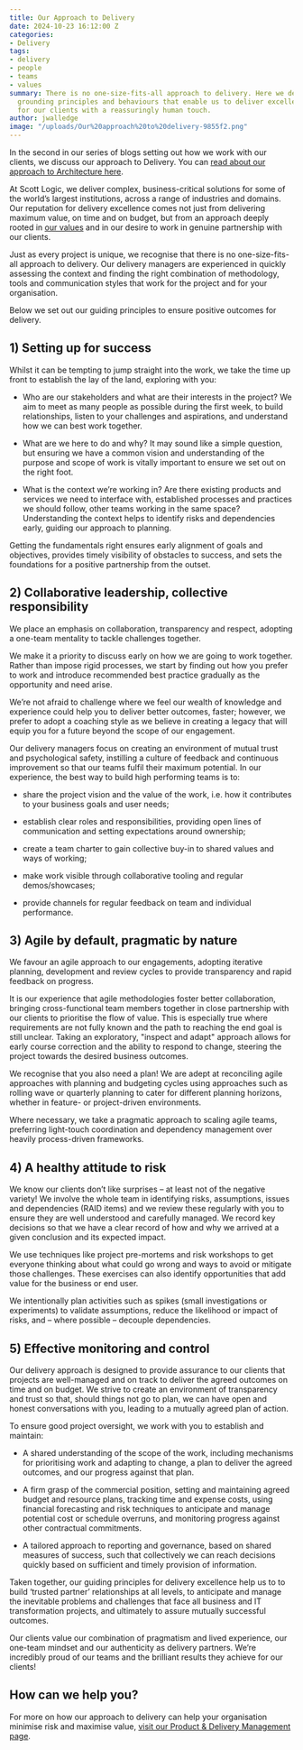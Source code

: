```yaml
---
title: Our Approach to Delivery
date: 2024-10-23 16:12:00 Z
categories:
- Delivery
tags:
- delivery
- people
- teams
- values
summary: There is no one-size-fits-all approach to delivery. Here we describe the
  grounding principles and behaviours that enable us to deliver excellent results
  for our clients with a reassuringly human touch.
author: jwalledge
image: "/uploads/Our%20approach%20to%20delivery-9855f2.png"
---
```


In the second in our series of blogs setting out how we work with our clients, we discuss our approach to Delivery. You can [read about our approach to Architecture here](https://blog.scottlogic.com/2024/10/15/our-approach-to-architecture.html).

At Scott Logic, we deliver complex, business-critical solutions for some of the world’s largest institutions, across a range of industries and domains. Our reputation for delivery excellence comes not just from delivering maximum value, on time and on budget, but from an approach deeply rooted in [our values](https://www.scottlogic.com/who-we-are) and in our desire to work in genuine partnership with our clients.

Just as every project is unique, we recognise that there is no one-size-fits-all approach to delivery. Our delivery managers are experienced in quickly assessing the context and finding the right combination of methodology, tools and communication styles that work for the project and for your organisation.

Below we set out our guiding principles to ensure positive outcomes for delivery.

## 1) Setting up for success

Whilst it can be tempting to jump straight into the work, we take the time up front to establish the lay of the land, exploring with you:

* Who are our stakeholders and what are their interests in the project? We aim to meet as many people as possible during the first week, to build relationships, listen to your challenges and aspirations, and understand how we can best work together.

* What are we here to do and why? It may sound like a simple question, but ensuring we have a common vision and understanding of the purpose and scope of work is vitally important to ensure we set out on the right foot.

* What is the context we’re working in? Are there existing products and services we need to interface with, established processes and practices we should follow, other teams working in the same space? Understanding the context helps to identify risks and dependencies early, guiding our approach to planning.

Getting the fundamentals right ensures early alignment of goals and objectives, provides timely visibility of obstacles to success, and sets the foundations for a positive partnership from the outset.

## 2) Collaborative leadership, collective responsibility

We place an emphasis on collaboration, transparency and respect, adopting a one-team mentality to tackle challenges together.

We make it a priority to discuss early on how we are going to work together. Rather than impose rigid processes, we start by finding out how you prefer to work and introduce recommended best practice gradually as the opportunity and need arise.

We’re not afraid to challenge where we feel our wealth of knowledge and experience could help you to deliver better outcomes, faster; however, we prefer to adopt a coaching style as we believe in creating a legacy that will equip you for a future beyond the scope of our engagement.

Our delivery managers focus on creating an environment of mutual trust and psychological safety, instilling a culture of feedback and continuous improvement so that our teams fulfil their maximum potential. In our experience, the best way to build high performing teams is to:

* share the project vision and the value of the work, i.e. how it contributes to your business goals and user needs;

* establish clear roles and responsibilities, providing open lines of communication and setting expectations around ownership;

* create a team charter to gain collective buy-in to shared values and ways of working;

* make work visible through collaborative tooling and regular demos/showcases;

* provide channels for regular feedback on team and individual performance.

## 3) Agile by default, pragmatic by nature

We favour an agile approach to our engagements, adopting iterative planning, development and review cycles to provide transparency and rapid feedback on progress.

It is our experience that agile methodologies foster better collaboration, bringing cross-functional team members together in close partnership with our clients to prioritise the flow of value. This is especially true where requirements are not fully known and the path to reaching the end goal is still unclear. Taking an exploratory, "inspect and adapt" approach allows for early course correction and the ability to respond to change, steering the project towards the desired business outcomes.

We recognise that you also need a plan! We are adept at reconciling agile approaches with planning and budgeting cycles using approaches such as rolling wave or quarterly planning to cater for different planning horizons, whether in feature- or project-driven environments.

Where necessary, we take a pragmatic approach to scaling agile teams, preferring light-touch coordination and dependency management over heavily process-driven frameworks.

## 4) A healthy attitude to risk

We know our clients don’t like surprises – at least not of the negative variety! We involve the whole team in identifying risks, assumptions, issues and dependencies (RAID items) and we review these regularly with you to ensure they are well understood and carefully managed. We record key decisions so that we have a clear record of how and why we arrived at a given conclusion and its expected impact.

We use techniques like project pre-mortems and risk workshops to get everyone thinking about what could go wrong and ways to avoid or mitigate those challenges. These exercises can also identify opportunities that add value for the business or end user.

We intentionally plan activities such as spikes (small investigations or experiments) to validate assumptions, reduce the likelihood or impact of risks, and – where possible – decouple dependencies.

## 5) Effective monitoring and control

Our delivery approach is designed to provide assurance to our clients that projects are well-managed and on track to deliver the agreed outcomes on time and on budget. We strive to create an environment of transparency and trust so that, should things not go to plan, we can have open and honest conversations with you, leading to a mutually agreed plan of action.

To ensure good project oversight, we work with you to establish and maintain:

* A shared understanding of the scope of the work, including mechanisms for prioritising work and adapting to change, a plan to deliver the agreed outcomes, and our progress against that plan.

* A firm grasp of the commercial position, setting and maintaining agreed budget and resource plans, tracking time and expense costs, using financial forecasting and risk techniques to anticipate and manage potential cost or schedule overruns, and monitoring progress against other contractual commitments.

* A tailored approach to reporting and governance, based on shared measures of success, such that collectively we can reach decisions quickly based on sufficient and timely provision of information.

Taken together, our guiding principles for delivery excellence help us to to build ‘trusted partner’ relationships at all levels, to anticipate and manage the inevitable problems and challenges that face all business and IT transformation projects, and ultimately to assure mutually successful outcomes.

Our clients value our combination of pragmatism and lived experience, our one-team mindset and our authenticity as delivery partners. We’re incredibly proud of our teams and the brilliant results they achieve for our clients!

## **How can we help you?**

For more on how our approach to delivery can help your organisation minimise risk and maximise value, [visit our Product & Delivery Management page](https://www.scottlogic.com/what-we-do/product-delivery-management).